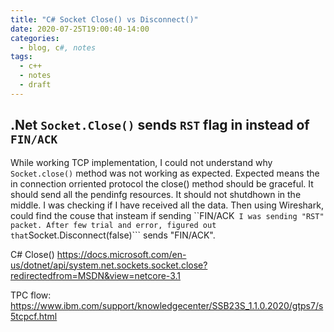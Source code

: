 ```yaml
---
title: "C# Socket Close() vs Disconnect()"
date: 2020-07-25T19:00:40-14:00
categories:
  - blog, c#, notes
tags:
  - c++
  - notes
  - draft
---
```

## .Net ```Socket.Close()``` sends ```RST``` flag in instead of ```FIN/ACK```


While working TCP implementation, I could not understand why ```Socket.close()``` method was not working as expected.
Expected means the in connection orriented protocol the close() method should be graceful. It should send all the pendinfg resources.
It should not shutdhown in the middle. I was checking if I have received all the data. Then using Wireshark, could find the couse that
insteam if sending ``FIN/ACK```  I was sending "RST" packet.
After few trial and error, figured out that ```Socket.Disconnect(false)``` sends "FIN/ACK".

C# Close() https://docs.microsoft.com/en-us/dotnet/api/system.net.sockets.socket.close?redirectedfrom=MSDN&view=netcore-3.1

TPC flow: https://www.ibm.com/support/knowledgecenter/SSB23S_1.1.0.2020/gtps7/s5tcpcf.html

